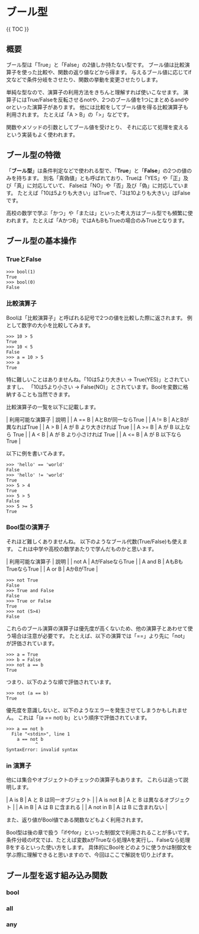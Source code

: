 # ブール型

{{ TOC }}

## 概要

ブール型は「True」と「False」の2値しか持たない型です。
ブール値は比較演算子を使った比較や、関数の返り値などから得ます。
与えるブール値に応じてif文などで条件分岐をさせたり、関数の挙動を変更させたりします。

単純な型なので、演算子の利用方法をきちんと理解すれば使いこなせます。
演算子にはTrue/Falseを反転させるnotや、2つのブール値を1つにまとめるandやorといった演算子があります。
他には比較をしてブール値を得る比較演算子も利用されます。
たとえば「A > B」の「>」などです。

関数やメソッドの引数としてブール値を受けとり、
それに応じて処理を変えるという実装もよく使われます。

## ブール型の特徴

「**ブール型**」は条件判定などで使われる型で、「**True**」と「**False**」の2つの値のみを持ちます。
別名「真偽値」とも呼ばれており、Trueは「YES」や「正」及び「真」に対応していて、
Falseは「NO」や「否」及び「偽」に対応しています。
たとえば「10は5よりも大きい」はTrueで、「3は10よりも大きい」はFalseです。

高校の数学で学ぶ「かつ」や「または」といった考え方はブール型でも頻繁に使われます。
たとえば「AかつB」ではAもBもTrueの場合のみTrueとなります。

## ブール型の基本操作

### TrueとFalse

```text
>>> bool(1)
True
>>> bool(0)
False
```

### 比較演算子

Boolは「比較演算子」と呼ばれる記号で2つの値を比較した際に返されます。
例として数字の大小を比較してみます。

```text
>>> 10 > 5
True
>>> 10 < 5
False
>>> a = 10 > 5
>>> a
True
```

特に難しいことはありませんね。「10は5より大きい -> True(YES)」とされていますし、
「10は5より小さい -> False(NO)」とされています。Boolを変数に格納することも当然できます。

比較演算子の一覧を以下に記載します。

| 利用可能な演算子 | 説明 |
| A == B | AとBが同一ならTrue |
| A != B | AとBが異なればTrue |
| A > B | A が B より大きければ True |
| A >= B | A が B 以上なら True |
| A < B | A が B より小さければ True |
| A <= B | A が B 以下なら True |

以下に例を書いてみます。

```text
>>> 'hello' == 'world'
False
>>> 'hello' != 'world'
True
>>> 5 > 4
True
>>> 5 > 5
False
>>> 5 >= 5
True
```

### Bool型の演算子

それほど難しくありませんね。
以下のようなブール代数(True/False)も使えます。
これは中学や高校の数学あたりで学んだものかと思います。

| 利用可能な演算子 | 説明 |
| not A | AがFalseならTrue |
| A and B | AもBもTrueならTrue |
| A or B | AかBがTrue |

```text
>>> not True
False
>>> True and False
False
>>> True or False
True
>>> not (5>4)
False
```

これらのブール演算の演算子は優先度が高くないため、他の演算子とあわせて使う場合は注意が必要です。
たとえば、以下の演算では「==」より先に「not」が評価されています。

```text
>>> a = True
>>> b = False
>>> not a == b
True
```

つまり、以下のような順で評価されています。

```text
>>> not (a == b)
True
```

優先度を意識しないと、以下のようなエラーを発生させてしまうかもしれません。
これは「(a == not) b」という順序で評価されています。

```text
>>> a == not b
  File "<stdin>", line 1
    a == not b
           ^
SyntaxError: invalid syntax
```




### in 演算子

他には集合やオブジェクトのチェックの演算子もあります。
これらは追って説明します。

| A is B | A と B は同一オブジェクト |
| A is not B | A と B は異なるオブジェクト |
| A in B | A は B に含まれる |
| A not in B | A は B に含まれない |

また、返り値がBool値である関数などもよく利用されます。

Bool型は後の章で扱う「ifやfor」といった制御文で利用されることが多いです。
条件分岐のif文では、たとえば変数aがTrueなら処理Aを実行し、Falseなら処理Bをするといった使い方をします。
具体的にBoolをどのように使うかは制御文を学ぶ際に理解できると思いますので、今回はここで解説を切り上げます。


## ブール型を返す組み込み関数

### bool

### all

### any
